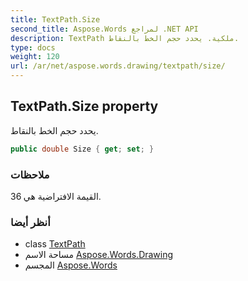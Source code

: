 ```yaml
---
title: TextPath.Size
second_title: Aspose.Words لمراجع .NET API
description: TextPath ملكية. يحدد حجم الخط بالنقاط.
type: docs
weight: 120
url: /ar/net/aspose.words.drawing/textpath/size/
---
```

## TextPath.Size property

يحدد حجم الخط بالنقاط.

```csharp
public double Size { get; set; }
```

### ملاحظات

القيمة الافتراضية هي 36.

### أنظر أيضا

* class [TextPath](../)
* مساحة الاسم [Aspose.Words.Drawing](../../textpath/)
* المجسم [Aspose.Words](../../../)


